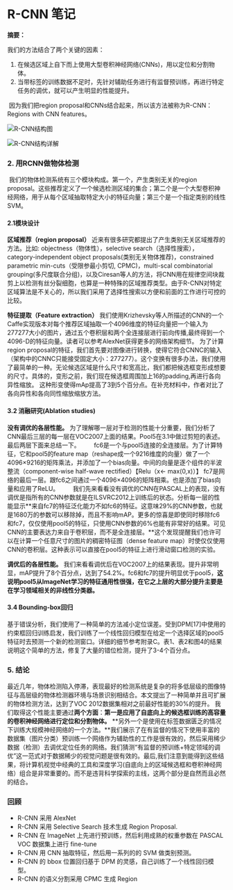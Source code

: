 # R-CNN 笔记

**摘要：**

我们的方法结合了两个关键的因素：

1. 在候选区域上自下而上使用大型卷积神经网络(CNNs)，用以定位和分割物体。
2. 当带标签的训练数据不足时，先针对辅助任务进行有监督预训练，再进行特定任务的调优，就可以产生明显的性能提升。

​        因为我们把region proposal和CNNs结合起来，所以该方法被称为R-CNN：Regions with CNN features。

![R-CNN结构图](E:\Typora\R-CNN结构图.webp)

![R-CNN结构详解](E:\Typora\R-CNN结构详解.webp)

### 2. 用RCNN做物体检测

​        我们的物体检测系统有三个模块构成。第一个，产生类别无关的region proposal。这些推荐定义了一个候选检测区域的集合；第二个是一个大型卷积神经网络，用于从每个区域抽取特定大小的特征向量；第三个是一个指定类别的线性SVM。

#### 2.1模块设计

**区域推荐（region proposal）**
        近来有很多研究都提出了产生类别无关区域推荐的方法。比如: objectness（物体性），selective search（选择性搜索），category-independent object proposals(类别无关物体推荐)，constrained parametric min-cuts（受限参最小剪切, CPMC)，multi-scal combinatorial grouping(多尺度联合分组)，以及Ciresan等人的方法，将CNN用在规律空间块裁剪上以检测有丝分裂细胞，也算是一种特殊的区域推荐类型。由于R-CNN对特定区域算法是不关心的，所以我们采用了选择性搜索以方便和前面的工作进行可控的比较。

**特征提取（Feature extraction）**
        我们使用Krizhevsky等人所描述的CNN的一个Caffe实现版本对每个推荐区域抽取一个4096维度的特征向量把一个输入为277277大小的图片，通过五个卷积层和两个全连接层进行前向传播,最终得到一个4096-D的特征向量。读者可以参考AlexNet获得更多的网络架构细节。
        为了计算region proposal的特征，我们首先要对图像进行转换，使得它符合CNNC的输入（架构中的CNNC只能接受固定大小：277277）。这个变换有很多办法，我们使用了最简单的一种。无论候选区域是什么尺寸和宽高比，我们都把候选框变形成想要的尺寸。具体的，变形之前，我们现在候选框周围加上16的padding,再进行各向异性缩放。 这种形变使得mAp提高了3到5个百分点。在补充材料中，作者对比了各向异性和各向同性缩放缩放方法。

#### 3.2 消融研究(Ablation studies)

**没有调优的各层性能。**
        为了理解哪一层对于检测的性能十分重要，我们分析了CNN最后三层的每一层在VOC2007上面的结果。Pool5在3.1中做过剪短的表述。最后两层下面来总结一下。
　　fc6是一个与pool5连接的全连接层。为了计算特征，它和pool5的feature map（reshape成一个9216维度的向量）做了一个4096×9216的矩阵乘法，并添加了一个bias向量。中间的向量是逐个组件的半波整流（component-wise half-wave rectified）【Relu（x<- max(0,x)）】
fc7是网络的最后一层。跟fc6之间通过一个4096×4096的矩阵相乘。也是添加了bias向量和应用了ReLU。
　　我们先来看看没有调优的CNN在PASCAL上的表现，没有调优是指所有的CNN参数就是在ILSVRC2012上训练后的状态。分析每一层的性能显示**来自fc7的特征泛化能力不如fc6的特征。这意味29%的CNN参数，也就是1680万的参数可以移除掉，而且不影响mAP。更多的惊喜是即使同时移除fc6和fc7，仅仅使用pool5的特征，只使用CNN参数的6%也能有非常好的结果。可见CNN的主要表达力来自于卷积层，而不是全连接层。**这个发现提醒我们也许可以在计算一个任意尺寸的图片的稠密特征图（dense feature map）时使仅仅使用CNN的卷积层。这种表示可以直接在pool5的特征上进行滑动窗口检测的实验。

**调优后的各层性能。**
        我们来看看调优后在VOC2007上的结果表现。提升非常明显，mAP提升了8个百分点，达到了54.2%。fc6和fc7的提升明显优于pool5，**这说明pool5从ImageNet学习的特征通用性很强，在它之上层的大部分提升主要是在学习领域相关的非线性分类器。**

#### 3.4 Bounding-box回归

​        基于错误分析，我们使用了一种简单的方法减小定位误差。受到DPM[17]中使用的约束框回归训练启发，我们训练了一个线性回归模型在给定一个选择区域的pool5特征时去预测一个新的检测窗口。详细的细节参考附录C。表1、表2和图4的结果说明这个简单的方法，修复了大量的错位检测，提升了3-4个百分点。

### 5. 结论

​        最近几年，物体检测陷入停滞，表现最好的检测系统是复杂的将多低层级的图像特征与高层级的物体检测器环境与场景识别相结合。本文提出了一种简单并且可扩展的物体检测方法，达到了VOC 2012数据集相对之前最好性能的30%的提升。
​        我们取得这个性能主要通过**两个方面**：**第一是应用了自底向上的候选框训练的高容量的卷积神经网络进行定位和分割物体。**  **另外一个是使用在标签数据匮乏的情况下训练大规模神经网络的一个方法。**我们展示了在有监督的情况下使用丰富的数据集（图片分类）预训练一个网络作为辅助性的工作是很有效的，然后采用稀少数据（检测）去调优定位任务的网络。我们猜测“有监督的预训练+特定领域的调优”这一范式对于数据稀少的视觉问题是很有效的。
​        最后,我们注意到能得到这些结果，将计算机视觉中经典的工具和深度学习(自底向上的区域候选框和卷积神经网络）组合是非常重要的。而不是违背科学探索的主线，这两个部分是自然而且必然的结合。





### 回顾

* R-CNN 采用 AlexNet
* R-CNN 采用 Selective Search 技术生成 Region Proposal.
* R-CNN 在 ImageNet 上先进行预训练，然后利用成熟的权重参数在 PASCAL VOC 数据集上进行 fine-tune
* R-CNN 用 CNN 抽取特征，然后用一系列的的 SVM 做类别预测。
* R-CNN 的 bbox 位置回归基于 DPM 的灵感，自己训练了一个线性回归模型。
* R-CNN 的语义分割采用 CPMC 生成 Region
  